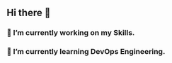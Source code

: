 ## Hi there 👋
### 🔭 I’m currently working on my Skills.
### 🌱 I’m currently learning DevOps Engineering.

<!--
**AbhishekGoswam1/AbhishekGoswam1** is a ✨ _special_ ✨ repository because its `README.md` (this file) appears on your GitHub profile.

Here are some ideas to get you started:

- 🌱 I’m currently learning DevOps Engeneering.
- 🔭 I’m currently working on my Skills.
- 👯 I’m looking to collaborate on ...
- 🤔 I’m looking for help with ...
- 💬 Ask me about ...
- 📫 How to reach me: ...
- 😄 Pronouns: ...
- ⚡ Fun fact: ...
-->
